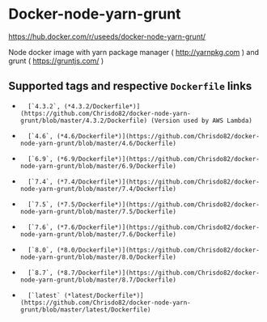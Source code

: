 # Docker-node-yarn-grunt
https://hub.docker.com/r/useeds/docker-node-yarn-grunt/

Node docker image with yarn package manager ( http://yarnpkg.com ) and grunt ( https://gruntjs.com/ )

## Supported tags and respective `Dockerfile` links

-       [`4.3.2`, (*4.3.2/Dockerfile*)](https://github.com/Chrisdo82/docker-node-yarn-grunt/blob/master/4.3.2/Dockerfile) (Version used by AWS Lambda)
-       [`4.6`, (*4.6/Dockerfile*)](https://github.com/Chrisdo82/docker-node-yarn-grunt/blob/master/4.6/Dockerfile)
-       [`6.9`, (*6.9/Dockerfile*)](https://github.com/Chrisdo82/docker-node-yarn-grunt/blob/master/6.9/Dockerfile)
-       [`7.4`, (*7.4/Dockerfile*)](https://github.com/Chrisdo82/docker-node-yarn-grunt/blob/master/7.4/Dockerfile)
-       [`7.5`, (*7.5/Dockerfile*)](https://github.com/Chrisdo82/docker-node-yarn-grunt/blob/master/7.5/Dockerfile)
-       [`7.6`, (*7.6/Dockerfile*)](https://github.com/Chrisdo82/docker-node-yarn-grunt/blob/master/7.6/Dockerfile)
-       [`8.0`, (*8.0/Dockerfile*)](https://github.com/Chrisdo82/docker-node-yarn-grunt/blob/master/8.0/Dockerfile)
-       [`8.7`, (*8.7/Dockerfile*)](https://github.com/Chrisdo82/docker-node-yarn-grunt/blob/master/8.7/Dockerfile)
-       [`latest` (*latest/Dockerfile*)](https://github.com/Chrisdo82/docker-node-yarn-grunt/blob/master/latest/Dockerfile)